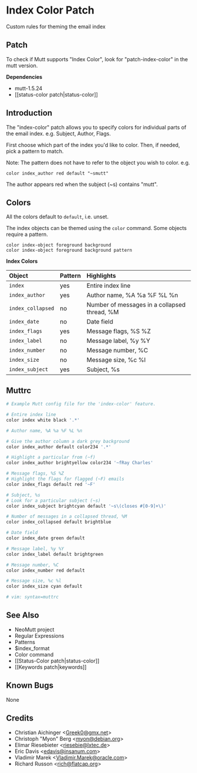 Index Color Patch
=================

Custom rules for theming the email index

Patch
-----

To check if Mutt supports "Index Color", look for "patch-index-color" in the mutt version.

**Dependencies**
-   mutt-1.5.24
-   [[status-color patch|status-color]]

Introduction
------------

The "index-color" patch allows you to specify colors for individual parts of the email index. e.g. Subject, Author, Flags.

First choose which part of the index you'd like to color. Then, if needed, pick a pattern to match.

Note: The pattern does not have to refer to the object you wish to color. e.g.

    color index_author red default "~smutt"

The author appears red when the subject (~s) contains "mutt".

Colors
------

All the colors default to `default`, i.e. unset.

The index objects can be themed using the `color` command. Some objects require a pattern.

    color index-object foreground background
    color index-object foreground background pattern

**Index Colors**

| Object            | Pattern | Highlights                                   |
|:------------------|:--------|:---------------------------------------------|
| `index`           | yes     | Entire index line                            |
| `index_author`    | yes     | Author name, %A %a %F %L %n                  |
| `index_collapsed` | no      | Number of messages in a collapsed thread, %M |
| `index_date`      | no      | Date field                                   |
| `index_flags`     | yes     | Message flags, %S %Z                         |
| `index_label`     | no      | Message label, %y %Y                         |
| `index_number`    | no      | Message number, %C                           |
| `index_size`      | no      | Message size, %c %l                          |
| `index_subject`   | yes     | Subject, %s                                  |

Muttrc
------

```bash
# Example Mutt config file for the 'index-color' feature.

# Entire index line
color index white black '.*'

# Author name, %A %a %F %L %n

# Give the author column a dark grey background
color index_author default color234 '.*'

# Highlight a particular from (~f)
color index_author brightyellow color234 '~fRay Charles'

# Message flags, %S %Z
# Highlight the flags for flagged (~F) emails
color index_flags default red '~F'

# Subject, %s
# Look for a particular subject (~s)
color index_subject brightcyan default '~s\(closes #[0-9]+\)'

# Number of messages in a collapsed thread, %M
color index_collapsed default brightblue

# Date field
color index_date green default

# Message label, %y %Y
color index_label default brightgreen

# Message number, %C
color index_number red default

# Message size, %c %l
color index_size cyan default

# vim: syntax=muttrc
```

See Also
--------

-   NeoMutt project
-   Regular Expressions
-   Patterns
-   $index\_format
-   Color command
-   [[Status-Color patch|status-color]]
-   [[Keywords patch|keywords]]

Known Bugs
----------

None

Credits
-------

-   Christian Aichinger \<Greek0@gmx.net\>
-   Christoph "Myon" Berg \<myon@debian.org\>
-   Elimar Riesebieter \<riesebie@lxtec.de\>
-   Eric Davis \<edavis@insanum.com\>
-   Vladimir Marek \<Vladimir.Marek@oracle.com\>
-   Richard Russon \<rich@flatcap.org\>

